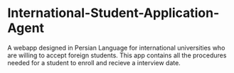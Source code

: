 # International-Student-Application-Agent
A webapp designed in Persian Language for international universities who are willing to accept foreign students. This app contains all the procedures needed for a student to enroll and recieve a interview date. 
